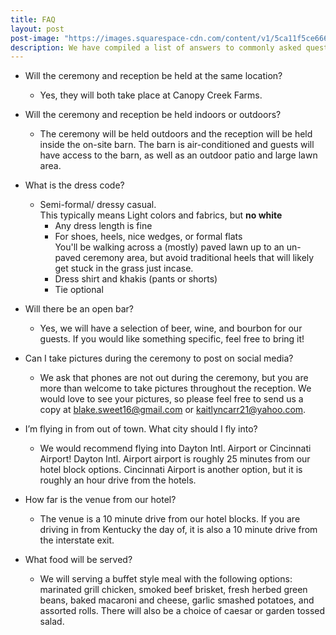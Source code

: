 ```yaml
---
title: FAQ
layout: post
post-image: "https://images.squarespace-cdn.com/content/v1/5ca11f5ce66669098db41f51/1566845537230-LK89GGNJHUEENE2R2DAM/Wedding+FAQ%27s-2.png?format=1500w"
description: We have compiled a list of answers to commonly asked questions for everyone.
---
```

- Will the ceremony and reception be held at the same location?
    - Yes, they will both take place at Canopy Creek Farms.
- Will the ceremony and reception be held indoors or outdoors?
    - The ceremony will be held outdoors and the reception will be held inside the on-site barn. The barn is air-conditioned and guests will have access to the barn, as well as an outdoor patio and large lawn area. 
- What is the dress code?
    - Semi-formal/ dressy casual.  
    This typically means Light colors and fabrics, but **no white**  
        - Any dress length is fine 
        - For shoes, heels, nice wedges, or formal flats  
        You'll be walking across a (mostly) paved lawn up to an un-paved ceremony area, but avoid traditional heels that will likely get stuck in the grass just incase.
        - Dress shirt and khakis (pants or shorts)
        - Tie optional 

- Will there be an open bar?
    - Yes, we will have a selection of beer, wine, and bourbon for our guests. If you would like something specific, feel free to bring it!
- Can I take pictures during the ceremony to post on social media?
    - We ask that phones are not out during the ceremony, but you are more than welcome to take pictures throughout the reception. We would love to see your pictures, so please feel free to send us a copy at blake.sweet16@gmail.com or kaitlyncarr21@yahoo.com. 
- I’m flying in from out of town. What city should I fly into?
    - We would recommend flying into Dayton Intl. Airport or Cincinnati Airport! Dayton Intl. Airport airport is roughly 25 minutes from our hotel block options. Cincinnati Airport is another option, but it is roughly an hour drive from the hotels. 
- How far is the venue from our hotel?
    - The venue is a 10 minute drive from our hotel blocks. If you are driving in from Kentucky the day of, it is also a 10 minute drive from the interstate exit.
- What food will be served?
    - We will serving a buffet style meal with the following options: marinated grill chicken, smoked beef brisket, fresh herbed green beans, baked macaroni and cheese, garlic smashed potatoes, and assorted rolls. There will also be a choice of caesar or garden tossed salad.